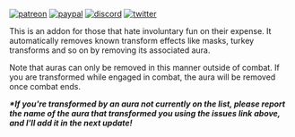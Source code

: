 [![patreon](https://www.goldpawsstuff.com/shared/img/common/pa-button.png)](https://www.patreon.com/goldpawsstuff)
[![paypal](https://www.goldpawsstuff.com/shared/img/common/pp-button.png)](https://www.paypal.me/goldpawsstuff)
[![discord](https://www.goldpawsstuff.com/shared/img/common/dd-button.png)](https://discord.gg/RwcSm8V3Dy)
[![twitter](https://www.goldpawsstuff.com/shared/img/common/tw-button.png)](https://twitter.com/GoldpawsStuff)

This is an addon for those that hate involuntary fun on their expense. It automatically removes known transform effects like masks, turkey transforms and so on by removing its associated aura.

Note that auras can only be removed in this manner outside of combat. If you are transformed while engaged in combat, the aura will be removed once combat ends.

***\*If you're transformed by an aura not currently on the list, please report the name of the aura that transformed you using the issues link above, and I'll add it in the next update!***
